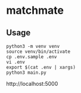 # matchmate

## Usage

```shell
python3 -m venv venv
source venv/bin/activate
cp .env.sample .env
vi .env
export $(cat .env | xargs)
python3 main.py
```

http://localhost:5000
